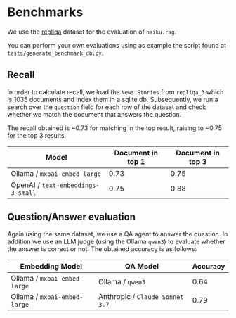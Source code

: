 # Benchmarks

We use the [repliqa](https://huggingface.co/datasets/ServiceNow/repliqa) dataset for the evaluation of `haiku.rag`.

You can perform your own evaluations using as example the script found at
`tests/generate_benchmark_db.py`.

## Recall

In order to calculate recall, we load the `News Stories` from `repliqa_3` which is 1035 documents and index them in a sqlite db. Subsequently, we run a search over the `question` field for each row of the dataset and check whether we match the document that answers the question.


The recall obtained is ~0.73 for matching in the top result, raising to ~0.75 for the top 3 results.

| Model                                 | Document in top 1 | Document in top 3 |
|---------------------------------------|-------------------|-------------------|
| Ollama / `mxbai-embed-large`          | 0.73              | 0.75              |
| OpenAI / `text-embeddings-3-small`    | 0.75              | 0.88              |

## Question/Answer evaluation

Again using the same dataset, we use a QA agent to answer the question. In addition we use an LLM judge (using the Ollama `qwen3`) to evaluate whether the answer is correct or not. The obtained accuracy is as follows:

| Embedding Model              | QA Model                          | Accuracy  |
|------------------------------|-----------------------------------|-----------|
| Ollama / `mxbai-embed-large` | Ollama / `qwen3`                  | 0.64      |
| Ollama / `mxbai-embed-large` | Anthropic / `Claude Sonnet 3.7`   | 0.79      |
